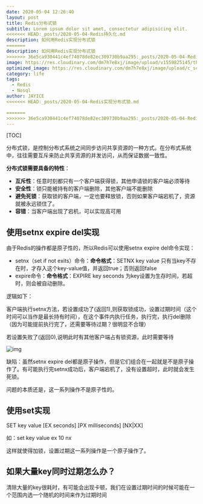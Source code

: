 ```yaml
---
date: 2020-05-04 12:26:40
layout: post
title: Redis分布式锁
subtitle: Lorem ipsum dolor sit amet, consectetur adipisicing elit.
<<<<<<< HEAD:_posts/2020-05-04-Redis持久化.md
description: 如何用Redis实现分布式锁
=======
description: 如何用Redis实现分布式锁
>>>>>>> 36e5ca930441c4ef74078de82ec309730b9aa295:_posts/2020-05-04-Redis实现分布式锁.md
image: https://res.cloudinary.com/dm7h7e8xj/image/upload/v1559825145/theme16_o0seet.jpg
optimized_image: https://res.cloudinary.com/dm7h7e8xj/image/upload/c_scale,w_380/v1559825145/theme16_o0seet.jpg
category: life
tags:
  - Redis
  - Nosql
author: JAYICE
<<<<<<< HEAD:_posts/2020-05-04-Redis实现分布式锁.md

=======
>>>>>>> 36e5ca930441c4ef74078de82ec309730b9aa295:_posts/2020-05-04-Redis实现分布式锁.md
---
```


[TOC]

分布式锁，是控制分布式系统之间同步访问共享资源的一种方式。在分布式系统中，往往需要互斥来防止共享资源的并发访问，从而保证数据一致性。

**分布式锁需要具备的特性**：

- **互斥性**：任意时刻都只有一个客户端获得锁，其他申请锁的客户端必须等待
- **安全性**：锁只能被持有的客户端删除，其他客户端不能删除
- **避免死锁**：获取锁的客户端，一定也要释放锁，否则如果客户端宕机了，资源就被永远锁住了。
- **容错**：当客户端出现了宕机，可以实现高可用

## 使用setnx expire del实现

由于Redis的操作都是原子性的，所以Redis可以使用setnx expire del命令实现：

- setnx（set if not exits）命令：**命令格式**：SETNX key value   只有当key不存在时，才存入这个key-value值，并返回true；否则返回false
- expire命令：**命令格式**：EXPIRE key seconds  为key设置为生存时间，若超时，则会被自动删除。

逻辑如下：

客户端执行setnx方法，若设置成功了(返回1),则获取锁成功，设置过期时间（这个时间可以当作是最长持有时间），在这个事件内执行任务，执行完，执行del删除（因为可能提前执行完了，还需要等待过期？很明显不合理）

若设置失败了(返回0),说明此时有其他客户端占有锁资源，此时需要等待

![img](https://img-blog.csdnimg.cn/20190303135212531.png?x-oss-process=image/watermark,type_ZmFuZ3poZW5naGVpdGk,shadow_10,text_aHR0cHM6Ly9ibG9nLmNzZG4ubmV0L2Rhem91MQ==,size_16,color_FFFFFF,t_70)

缺陷：虽然setnx expire del都是原子操作，但是它们组合在一起就是不是原子操作了。有可能执行完setnx成功后，客户端宕机了，没有设置超时，此时就会发生死锁。

问题的本质还是，这一系列操作不是原子性的。

## 使用set实现

SET key value [EX seconds] [PX milliseconds] [NX|XX]

如：set key value ex 10 nx

这样就使得加锁，设置过期这一系列操作是一个原子操作了。

## 如果大量key同时过期怎么办？

清除大量的key很耗时，有可能会出现卡顿，我们在设置过期时间的时候可能在一个范围内选一个随机的时间来作为过期时间
